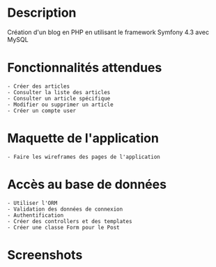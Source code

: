 # Description
Création d'un blog en PHP en utilisant le framework Symfony 4.3 avec MySQL

# Fonctionnalités attendues
	- Créer des articles
	- Consulter la liste des articles
	- Consulter un article spécifique
	- Modifier ou supprimer un article
	- Créer un compte user

# Maquette de l'application
	- Faire les wireframes des pages de l'application

# Accès au base de données
	- Utiliser l'ORM
	- Validation des données de connexion
	- Authentification
	- Créer des controllers et des templates
	- Créer une classe Form pour le Post

# Screenshots


